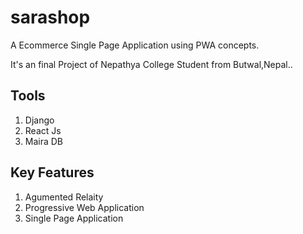 # sarashop

A Ecommerce Single Page Application using PWA concepts.

It's an final Project of Nepathya College Student from Butwal,Nepal..

## Tools

1) Django
2) React Js
2) Maira DB

## Key Features

1) Agumented Relaity
2) Progressive Web Application
3) Single Page Application

